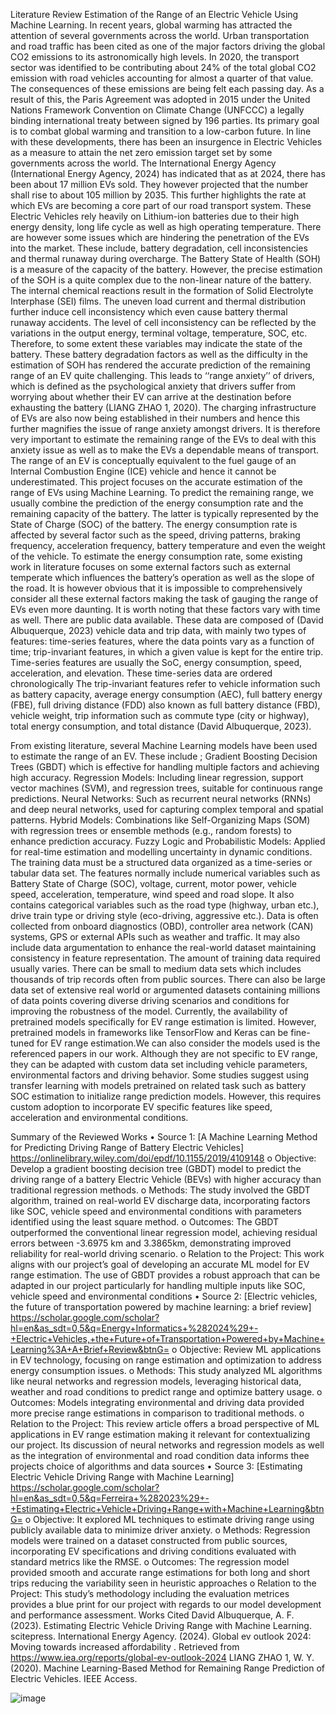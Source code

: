 Literature Review
Estimation of the Range of an Electric Vehicle Using Machine Learning.
In recent years, global warming has attracted the attention of several governments across the world. Urban transportation and road traffic has been cited as one of the major factors driving the global CO2 emissions to its astronomically high levels. In 2020, the transport sector was identified to be contributing about 24% of the total global CO2 emission with road vehicles accounting for almost a quarter of that value. The consequences of these emissions are being felt each passing day. As a result of this, the Paris Agreement was adopted in 2015 under the United Nations Framework Convention on Climate Change (UNFCCC) a legally binding international treaty between signed by 196 parties. Its primary goal is to combat global warming and transition to a low-carbon future. In line with these developments, there has been an insurgence in Electric Vehicles as a measure to attain the net zero emission target set by some governments across the world. The International Energy Agency (International Energy Agency, 2024) has indicated that as at 2024, there has been about 17 million EVs sold. They however projected that the number shall rise to about 105 million by 2035. This further highlights the rate at which EVs are becoming a core part of our road transport system.
These Electric Vehicles rely heavily on Lithium-ion batteries due to their high energy density, long life cycle as well as high operating temperature. There are however some issues which are hindering the penetration of the EVs into the market. These include, battery degradation, cell inconsistencies and thermal runaway during overcharge. The Battery State of Health (SOH) is a measure of the capacity of the battery. However, the precise estimation of the SOH is a quite complex due to the non-linear nature of the battery. The internal chemical reactions result in the formation of Solid Electrolyte Interphase (SEI) films. The uneven load current and thermal distribution further induce cell inconsistency which even cause battery thermal runaway accidents. The level of cell inconsistency can be reflected by the variations in the output energy, terminal voltage, temperature, SOC, etc. Therefore, to some extent these variables may indicate the state of the battery. These battery degradation factors as well as the difficulty in the estimation of SOH has rendered the accurate prediction of the remaining range of an EV quite challenging. This leads to ‘‘range anxiety’’ of drivers, which is defined as the psychological anxiety that drivers suffer from worrying about whether their EV can arrive at the destination before exhausting the battery (LIANG ZHAO 1, 2020). The charging infrastructure of EVs are also now being established in their numbers and hence this further magnifies the issue of range anxiety amongst drivers. It is therefore very important to estimate the remaining range of the EVs to deal with this anxiety issue as well as to make the EVs a dependable means of transport. The range of an EV is conceptually equivalent to the fuel gauge of an Internal Combustion Engine (ICE) vehicle and hence it cannot be underestimated.
This project focuses on the accurate estimation of the range of EVs using Machine Learning. To predict the remaining range, we usually combine the prediction of the energy consumption rate and the remaining capacity of the battery. The latter is typically represented by the State of Charge (SOC) of the battery. The energy consumption rate is affected by several factor such as the speed, driving patterns, braking frequency, acceleration frequency, battery temperature and even the weight of the vehicle. To estimate the energy consumption rate, some existing work in literature focuses on some external factors such as external temperate which influences the battery’s operation as well as the slope of the road. It is however obvious that it is impossible to comprehensively consider all these external factors making the task of gauging the range of EVs even more daunting. It is worth noting that these factors vary with time as well. There are public data available. These data are composed of (David Albuquerque, 2023) vehicle data and trip data, with mainly two types of features: time-series features, where the data points vary as a function of time; trip-invariant features, in which a given value is kept for the entire trip. Time-series features are usually the SoC, energy consumption, speed, acceleration, and elevation. These time-series data are ordered chronologically The trip-invariant features refer to vehicle information such as battery capacity, average energy consumption (AEC), full battery energy (FBE), full driving distance (FDD) also known as full battery distance (FBD), vehicle weight, trip information such as commute type (city or highway), total energy consumption, and total distance (David Albuquerque, 2023).

From existing literature, several Machine Learning models have been used to estimate the range of an EV. These include ; Gradient Boosting Decision Trees (GBDT) which is effective for handling multiple factors and achieving high accuracy. Regression Models: Including linear regression, support vector machines (SVM), and regression trees, suitable for continuous range predictions. Neural Networks: Such as recurrent neural networks (RNNs) and deep neural networks, used for capturing complex temporal and spatial patterns. Hybrid Models: Combinations like Self-Organizing Maps (SOM) with regression trees or ensemble methods (e.g., random forests) to enhance prediction accuracy. Fuzzy Logic and Probabilistic Models: Applied for real-time estimation and modelling uncertainty in dynamic conditions. The training data must be a structured data organized as a time-series or tabular data set. The features normally include numerical variables such as Battery State of Charge (SOC), voltage, current, motor power, vehicle speed, acceleration, temperature, wind speed and road slope. It also contains categorical variables such as the road type (highway, urban etc.), drive train type or driving style (eco-driving, aggressive etc.). Data is often collected from onboard diagnostics (OBD), controller area network (CAN) systems, GPS or external APIs such as weather and traffic. It may also include data argumentation to enhance the real-world dataset maintaining consistency in feature representation. The amount of training data required usually varies. There can be small to medium data sets which includes thousands of trip records often from public sources. There can also be large data set of extensive real world or argumented datasets containing millions of data points covering diverse driving scenarios and conditions for improving the robustness of the model. Currently, the availability of pretrained models specifically for EV range estimation is limited. However, pretrained models in frameworks like TensorFlow and Keras can be fine-tuned for EV range estimation.We can also consider the models used is the referenced papers in our work. Although they are not specific to EV range, they can be adapted with custom data set including vehicle parameters, environmental factors and driving behavior. Some studies suggest using transfer learning with models pretrained on related task such as battery SOC estimation to initialize range prediction models. However, this requires custom adoption to incorporate EV specific features like speed, acceleration and environmental conditions.

Summary of the Reviewed Works
•	Source 1: [A Machine Learning Method for Predicting Driving Range of Battery Electric Vehicles] https://onlinelibrary.wiley.com/doi/epdf/10.1155/2019/4109148
o	Objective: Develop a gradient boosting decision tree (GBDT) model to predict the driving range of a battery Electric Vehicle (BEVs) with higher accuracy than traditional regression methods.
o	Methods: The study involved the GBDT algorithm, trained on real-world EV discharge data, incorporating factors like SOC, vehicle speed and environmental conditions with parameters identified using the least square method.
o	Outcomes: The GBDT outperformed the conventional linear regression model, achieving residual errors between -3.6975 km and 3.3865km, demonstrating improved reliability for real-world driving scenario.
o	Relation to the Project: This work aligns with our project’s goal of developing an accurate ML model for EV range estimation. The use of GBDT provides a robust approach that can be adapted in our project particularly for handling multiple inputs like SOC, vehicle speed and environmental conditions
•	Source 2: [Electric vehicles, the future of transportation powered by machine learning: a brief review] https://scholar.google.com/scholar?hl=en&as_sdt=0,5&q=Energy+Informatics+%282024%29+-+Electric+Vehicles,+the+Future+of+Transportation+Powered+by+Machine+Learning%3A+A+Brief+Review&btnG=
o	Objective: Review ML applications in EV technology, focusing on range estimation and optimization to address energy consumption issues.
o	Methods: This study analyzed ML algorithms like neural networks and regression models, leveraging historical data, weather and road conditions to predict range and optimize battery usage.
o	Outcomes: Models integrating environmental and driving data provided more precise range estimations in comparison to traditional methods.
o	Relation to the Project: This review article offers a broad perspective of ML applications in EV range estimation making it relevant for contextualizing our project. Its discussion of neural networks and regression models as well as the integration of environmental and road condition data informs thee projects choice of algorithms and data sources 
•	Source 3: [Estimating Electric Vehicle Driving Range with Machine Learning]
https://scholar.google.com/scholar?hl=en&as_sdt=0,5&q=Ferreira+%282023%29+-+Estimating+Electric+Vehicle+Driving+Range+with+Machine+Learning&btnG=
o	Objective: It explored ML techniques to estimate driving range using publicly available data to minimize driver anxiety.
o	Methods: Regression models were trained on a dataset constructed from public sources, incorporating EV specifications and driving conditions evaluated with standard metrics like the RMSE.
o	Outcomes: The regression model provided smooth and accurate range estimations for both long and short trips reducing the variability seen in heuristic approaches 
o	Relation to the Project:  This study’s methodology including the evaluation metrices provides a blue  print for our project with regards to our model development and performance assessment.
Works Cited
David Albuquerque, A. F. (2023). Estimating Electric Vehicle Driving Range with Machine Learning. scitepress.
International Energy Agency. (2024). Global ev outlook 2024: Moving towards increased affordability . Retrieved from https://www.iea.org/reports/global-ev-outlook-2024 
LIANG ZHAO 1, W. Y. (2020). Machine Learning-Based Method for Remaining Range Prediction of Electric Vehicles. IEEE Access.


![image](https://github.com/user-attachments/assets/b9a9c54b-62ad-4e41-8574-ebbb4f6545ea)
